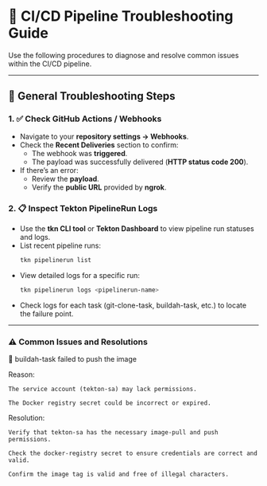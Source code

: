 # 🧰 CI/CD Pipeline Troubleshooting Guide

Use the following procedures to diagnose and resolve common issues within the CI/CD pipeline.

---

## 🔎 General Troubleshooting Steps

### 1. ✅ Check GitHub Actions / Webhooks
- Navigate to your **repository settings → Webhooks**.  
- Check the **Recent Deliveries** section to confirm:
  - The webhook was **triggered**.  
  - The payload was successfully delivered (**HTTP status code 200**).  
- If there’s an error:
  - Review the **payload**.  
  - Verify the **public URL** provided by **ngrok**.

### 2. 📋 Inspect Tekton PipelineRun Logs
- Use the **tkn CLI tool** or **Tekton Dashboard** to view pipeline run statuses and logs.  
- List recent pipeline runs:
  ```bash
  tkn pipelinerun list
  ```
- View detailed logs for a specific run:
  ```bash
  tkn pipelinerun logs <pipelinerun-name>
    ```
- Check logs for each task (git-clone-task, buildah-task, etc.) to locate the failure point.

---
### ⚠️ Common Issues and Resolutions
🐳 buildah-task failed to push the image

Reason:

    The service account (tekton-sa) may lack permissions.

    The Docker registry secret could be incorrect or expired.

Resolution:

    Verify that tekton-sa has the necessary image-pull and push permissions.

    Check the docker-registry secret to ensure credentials are correct and valid.

    Confirm the image tag is valid and free of illegal characters.

